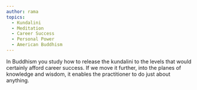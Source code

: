 ```yaml
---
author: rama
topics:
  - Kundalini
  - Meditation
  - Career Success
  - Personal Power
  - American Buddhism
---
```


In Buddhism you study how to release the kundalini to the levels that would certainly afford career success. If we move it further, into the planes of knowledge and wisdom, it enables the practitioner to do just about anything.
